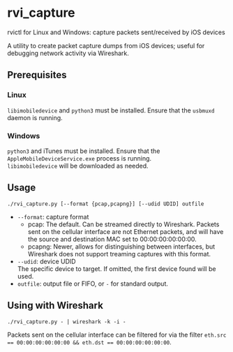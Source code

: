 # rvi_capture
rvictl for Linux and Windows: capture packets sent/received by iOS devices

A utility to create packet capture dumps from iOS devices; useful for debugging network activity via Wireshark.

## Prerequisites

### Linux
`libimobiledevice` and `python3` must be installed. Ensure that the `usbmuxd` daemon is running.

### Windows
`python3` and iTunes must be installed. Ensure that the `AppleMobileDeviceService.exe` process is running.  
`libimobiledevice` will be downloaded as needed.

## Usage

```
./rvi_capture.py [--format {pcap,pcapng}] [--udid UDID] outfile
```
* `--format`: capture format
    * pcap: The default. Can be streamed directly to Wireshark. Packets sent on the cellular interface
      are not Ethernet packets, and will have the source and destination MAC set to 00:00:00:00:00:00.
    * pcapng: Newer, allows for distinguishing between interfaces, but Wireshark does not support 
      treaming captures with this format.
* `--udid`: device UDID  
  The specific device to target. If omitted, the first device found will be used.
* `outfile`: output file or FIFO, or `-` for standard output.

## Using with Wireshark
```
./rvi_capture.py - | wireshark -k -i -
```
Packets sent on the cellular interface can be filtered for via the filter
`eth.src == 00:00:00:00:00:00 && eth.dst == 00:00:00:00:00:00`.
